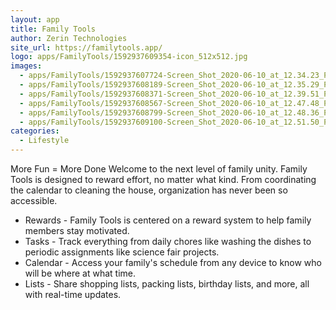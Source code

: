 ```yaml
---
layout: app
title: Family Tools
author: Zerin Technologies
site_url: https://familytools.app/
logo: apps/FamilyTools/1592937609354-icon_512x512.jpg
images:
  - apps/FamilyTools/1592937607724-Screen_Shot_2020-06-10_at_12.34.23_PM_409x731.jpg
  - apps/FamilyTools/1592937608189-Screen_Shot_2020-06-10_at_12.35.29_PM_408x731.jpg
  - apps/FamilyTools/1592937608371-Screen_Shot_2020-06-10_at_12.39.51_PM_411x731.jpg
  - apps/FamilyTools/1592937608567-Screen_Shot_2020-06-10_at_12.47.48_PM_407x732.jpg
  - apps/FamilyTools/1592937608799-Screen_Shot_2020-06-10_at_12.48.36_PM_407x732.jpg
  - apps/FamilyTools/1592937609100-Screen_Shot_2020-06-10_at_12.51.50_PM_405x733.jpg
categories:
  - Lifestyle
---
```


More Fun = More Done
Welcome to the next level of family unity. Family Tools is designed to reward effort, no matter what kind. From coordinating the calendar to cleaning the house, organization has never been so accessible.

* Rewards - Family Tools is centered on a reward system to help family members stay motivated.
* Tasks - Track everything from daily chores like washing the dishes to periodic assignments like science fair projects.
* Calendar - Access your family's schedule from any device to know who will be where at what time.
* Lists - Share shopping lists, packing lists, birthday lists, and more, all with real-time updates.
